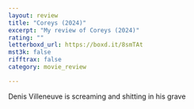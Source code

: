 ```yaml
---
layout: review
title: "Coreys (2024)"
excerpt: "My review of Coreys (2024)"
rating: ""
letterboxd_url: https://boxd.it/8smTAt
mst3k: false
rifftrax: false
category: movie_review

---
```


Denis Villeneuve is screaming and shitting in his grave